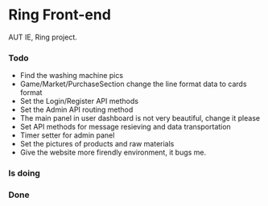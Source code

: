 # Ring Front-end

AUT IE, Ring project.

### Todo
<ul>
    <li>
        Find the washing machine pics
    </li>
    <li>
        Game/Market/PurchaseSection change the line format data to cards format
    </li>
    <li>
        Set the Login/Register API methods 
    </li>
    <li>
        Set the Admin API routing method
    </li>
    <li>
        The main panel in user dashboard is not very beautiful, change it please
    </li>
    <li>
        Set API methods for message resieving and data transportation
    </li>
    <li>
        Timer setter for admin panel
    </li>
    <li>
        Set the pictures of products and raw materials
    </li>
    <li>
        Give the website more firendly environment, it bugs me.
    </li>
</ul>

### Is doing
<ul>

</ul>

### Done
<ul>
   
</ul>
